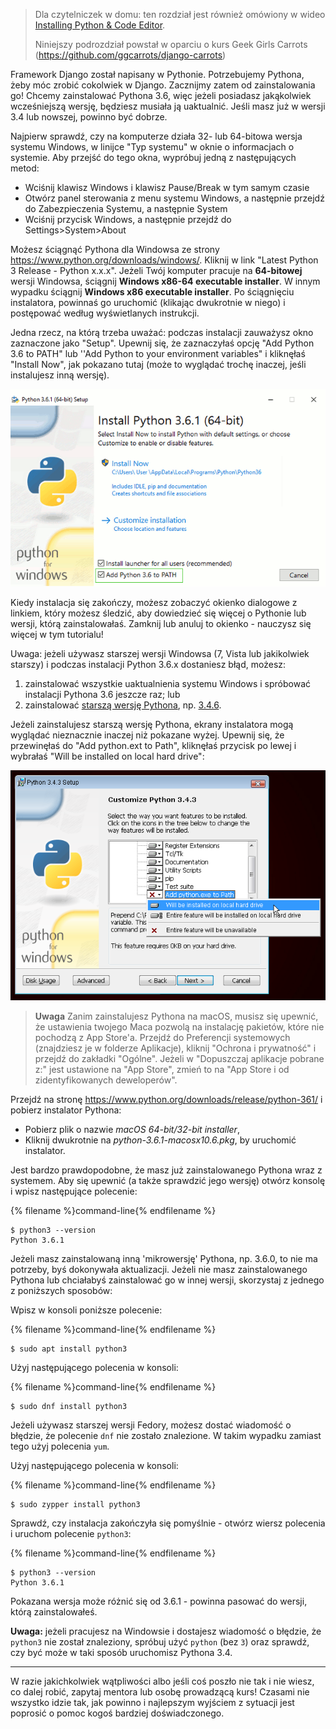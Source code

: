 > Dla czytelniczek w domu: ten rozdział jest również omówiony w wideo [Installing Python & Code Editor](https://www.youtube.com/watch?v=pVTaqzKZCdA).
> 
> Niniejszy podrozdział powstał w oparciu o kurs Geek Girls Carrots (https://github.com/ggcarrots/django-carrots)

Framework Django został napisany w Pythonie. Potrzebujemy Pythona, żeby móc zrobić cokolwiek w Django. Zacznijmy zatem od zainstalowania go! Chcemy zainstalować Pythona 3.6, więc jeżeli posiadasz jakąkolwiek wcześniejszą wersję, będziesz musiała ją uaktualnić. Jeśli masz już w wersji 3.4 lub nowszej, powinno być dobrze.

<!--sec data-title="Install Python: Windows" data-id="python_windows" data-collapse=true ces-->

Najpierw sprawdź, czy na komputerze działa 32- lub 64-bitowa wersja systemu Windows, w linijce "Typ systemu" w oknie o informacjach o systemie. Aby przejść do tego okna, wypróbuj jedną z następujących metod:

* Wciśnij klawisz Windows i klawisz Pause/Break w tym samym czasie
* Otwórz panel sterowania z menu systemu Windows, a następnie przejdź do Zabezpieczenia Systemu, a następnie System
* Wciśnij przycisk Windows, a następnie przejdź do Settings>System>About

Możesz ściągnąć Pythona dla Windowsa ze strony https://www.python.org/downloads/windows/. Kliknij w link "Latest Python 3 Release - Python x.x.x". Jeżeli Twój komputer pracuje na **64-bitowej** wersji Windowsa, ściągnij **Windows x86-64 executable installer**. W innym wypadku ściągnij **Windows x86 executable installer**. Po ściągnięciu instalatora, powinnaś go uruchomić (klikając dwukrotnie w niego) i postępować według wyświetlanych instrukcji.

Jedna rzecz, na którą trzeba uważać: podczas instalacji zauważysz okno zaznaczone jako "Setup". Upewnij się, że zaznaczyłaś opcję "Add Python 3.6 to PATH" lub ''Add Python to your environment variables" i kliknęłaś "Install Now", jak pokazano tutaj (może to wyglądać trochę inaczej, jeśli instalujesz inną wersję).

![Nie zapomnij dodać Pythona do ścieżki systemowej (ang. Path)](../python_installation/images/python-installation-options.png)

Kiedy instalacja się zakończy, możesz zobaczyć okienko dialogowe z linkiem, który możesz śledzić, aby dowiedzieć się więcej o Pythonie lub wersji, którą zainstalowałaś. Zamknij lub anuluj to okienko - nauczysz się więcej w tym tutorialu!

Uwaga: jeżeli używasz starszej wersji Windowsa (7, Vista lub jakikolwiek starszy) i podczas instalacji Python 3.6.x dostaniesz błąd, możesz:

1. zainstalować wszystkie uaktualnienia systemu Windows i spróbować instalacji Pythona 3.6 jeszcze raz; lub
2. zainstalować [starszą wersję Pythona](https://www.python.org/downloads/windows/), np. [3.4.6](https://www.python.org/downloads/release/python-346/).

Jeżeli zainstalujesz starszą wersję Pythona, ekrany instalatora mogą wyglądać nieznacznie inaczej niż pokazane wyżej. Upewnij się, że przewinęłaś do "Add python.ext to Path", kliknęłaś przycisk po lewej i wybrałaś "Will be installed on local hard drive":

![Dodawanie Pythona do zmiennej Path, starsze wersje](../python_installation/images/add_python_to_windows_path.png)

<!--endsec-->

<!--sec data-title="Install Python: macOS" data-id="python_OSX"
data-collapse=true ces-->

> **Uwaga** Zanim zainstalujesz Pythona na macOS, musisz się upewnić, że ustawienia twojego Maca pozwolą na instalację pakietów, które nie pochodzą z App Store'a. Przejdź do Preferencji systemowych (znajdziesz je w folderze Aplikacje), kliknij "Ochrona i prywatność" i przejdź do zakładki "Ogólne". Jeżeli w "Dopuszczaj aplikacje pobrane z:" jest ustawione na "App Store", zmień to na "App Store i od zidentyfikowanych deweloperów".

Przejdź na stronę https://www.python.org/downloads/release/python-361/ i pobierz instalator Pythona:

* Pobierz plik o nazwie *macOS 64-bit/32-bit installer*,
* Kliknij dwukrotnie na *python-3.6.1-macosx10.6.pkg*, by uruchomić instalator.

<!--endsec-->

<!--sec data-title="Install Python: Linux" data-id="python_linux"
data-collapse=true ces-->

Jest bardzo prawdopodobne, że masz już zainstalowanego Pythona wraz z systemem. Aby się upewnić (a także sprawdzić jego wersję) otwórz konsolę i wpisz następujące polecenie:

{% filename %}command-line{% endfilename %}

    $ python3 --version
    Python 3.6.1
    

Jeżeli masz zainstalowaną inną 'mikrowersję' Pythona, np. 3.6.0, to nie ma potrzeby, byś dokonywała aktualizacji. Jeżeli nie masz zainstalowanego Pythona lub chciałabyś zainstalować go w innej wersji, skorzystaj z jednego z poniższych sposobów:

<!--endsec-->

<!--sec data-title="Install Python: Debian or Ubuntu" data-id="python_debian" data-collapse=true ces-->

Wpisz w konsoli poniższe polecenie:

{% filename %}command-line{% endfilename %}

    $ sudo apt install python3
    

<!--endsec-->

<!--sec data-title="Install Python: Fedora" data-id="python_fedora"
data-collapse=true ces-->

Użyj następującego polecenia w konsoli:

{% filename %}command-line{% endfilename %}

    $ sudo dnf install python3
    

Jeżeli używasz starszej wersji Fedory, możesz dostać wiadomość o błędzie, że polecenie `dnf` nie zostało znalezione. W takim wypadku zamiast tego użyj polecenia `yum`.

<!--endsec-->

<!--sec data-title="Install Python: openSUSE" data-id="python_openSUSE"
data-collapse=true ces-->

Użyj następującego polecenia w konsoli:

{% filename %}command-line{% endfilename %}

    $ sudo zypper install python3
    

<!--endsec-->

Sprawdź, czy instalacja zakończyła się pomyślnie - otwórz wiersz polecenia i uruchom polecenie `python3`:

{% filename %}command-line{% endfilename %}

    $ python3 --version
    Python 3.6.1
    

Pokazana wersja może różnić się od 3.6.1 - powinna pasować do wersji, którą zainstalowałeś.

**Uwaga:** jeżeli pracujesz na Windowsie i dostajesz wiadomość o błędzie, że `python3` nie został znaleziony, spróbuj użyć `python` (bez `3`) oraz sprawdź, czy być może w taki sposób uruchomisz Pythona 3.4.

* * *

W razie jakichkolwiek wątpliwości albo jeśli coś poszło nie tak i nie wiesz, co dalej robić, zapytaj mentora lub osobę prowadzącą kurs! Czasami nie wszystko idzie tak, jak powinno i najlepszym wyjściem z sytuacji jest poprosić o pomoc kogoś bardziej doświadczonego.
